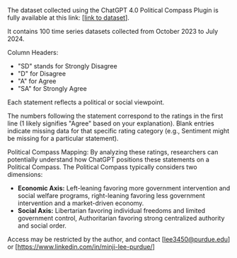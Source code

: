 The dataset collected using the ChatGPT 4.0 Political Compass Plugin is fully available at this link: [[link to dataset](https://drive.google.com/drive/folders/1qZWEUu-Pk_p84xMek8WfGN6A-8wFDNxl?usp=drive_link)].

It contains 100 time series datasets collected from October 2023 to July 2024.

Column Headers:

- "SD" stands for Strongly Disagree
- "D" for Disagree
- "A" for Agree
- "SA" for Strongly Agree

Each statement reflects a political or social viewpoint.

The numbers following the statement correspond to the ratings in the first line (1 likely signifies "Agree" based on your explanation).
Blank entries indicate missing data for that specific rating category (e.g., Sentiment might be missing for a particular statement).

Political Compass Mapping: By analyzing these ratings, researchers can potentially understand how ChatGPT positions these statements on a Political Compass. The Political Compass typically considers two dimensions:

* **Economic Axis:** Left-leaning favoring more government intervention and social welfare programs, right-leaning favoring less government intervention and a market-driven economy.
* **Social Axis:** Libertarian favoring individual freedoms and limited government control, Authoritarian favoring strong centralized authority and social order.

Access may be restricted by the author, and contact [lee3450@purdue.edu] or [https://www.linkedin.com/in/minji-lee-purdue/]
